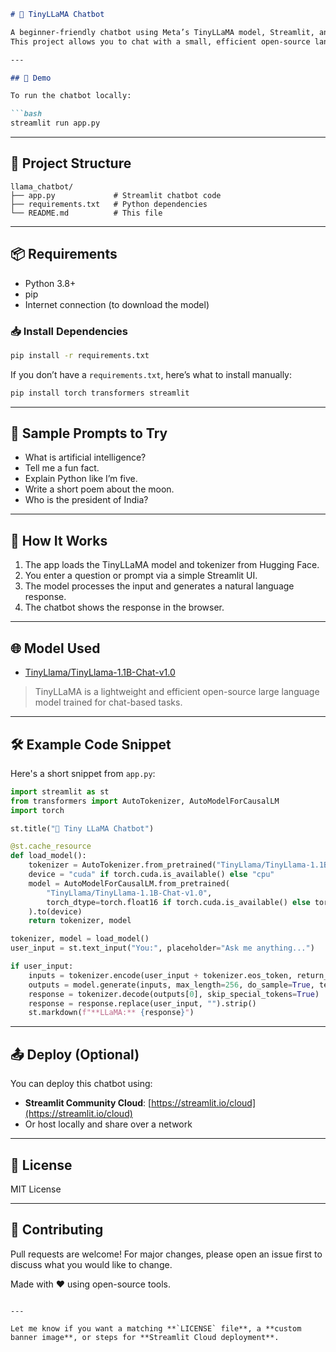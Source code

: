 
````markdown
# 🦙 TinyLLaMA Chatbot

A beginner-friendly chatbot using Meta’s TinyLLaMA model, Streamlit, and Hugging Face 🤖  
This project allows you to chat with a small, efficient open-source language model using a clean web interface.

---

## 🚀 Demo

To run the chatbot locally:

```bash
streamlit run app.py
````

---

## 📁 Project Structure

```
llama_chatbot/
├── app.py             # Streamlit chatbot code
├── requirements.txt   # Python dependencies
└── README.md          # This file
```

---

## 📦 Requirements

* Python 3.8+
* pip
* Internet connection (to download the model)

### 📥 Install Dependencies

```bash
pip install -r requirements.txt
```

If you don’t have a `requirements.txt`, here’s what to install manually:

```bash
pip install torch transformers streamlit
```

---

## 💬 Sample Prompts to Try

* What is artificial intelligence?
* Tell me a fun fact.
* Explain Python like I’m five.
* Write a short poem about the moon.
* Who is the president of India?

---

## 🧠 How It Works

1. The app loads the TinyLLaMA model and tokenizer from Hugging Face.
2. You enter a question or prompt via a simple Streamlit UI.
3. The model processes the input and generates a natural language response.
4. The chatbot shows the response in the browser.

---

## 🌐 Model Used

* [TinyLlama/TinyLlama-1.1B-Chat-v1.0](https://huggingface.co/TinyLlama/TinyLlama-1.1B-Chat-v1.0)

> TinyLLaMA is a lightweight and efficient open-source large language model trained for chat-based tasks.

---

## 🛠 Example Code Snippet

Here's a short snippet from `app.py`:

```python
import streamlit as st
from transformers import AutoTokenizer, AutoModelForCausalLM
import torch

st.title("🦙 Tiny LLaMA Chatbot")

@st.cache_resource
def load_model():
    tokenizer = AutoTokenizer.from_pretrained("TinyLlama/TinyLlama-1.1B-Chat-v1.0")
    device = "cuda" if torch.cuda.is_available() else "cpu"
    model = AutoModelForCausalLM.from_pretrained(
        "TinyLlama/TinyLlama-1.1B-Chat-v1.0",
        torch_dtype=torch.float16 if torch.cuda.is_available() else torch.float32
    ).to(device)
    return tokenizer, model

tokenizer, model = load_model()
user_input = st.text_input("You:", placeholder="Ask me anything...")

if user_input:
    inputs = tokenizer.encode(user_input + tokenizer.eos_token, return_tensors="pt").to(model.device)
    outputs = model.generate(inputs, max_length=256, do_sample=True, temperature=0.7, top_p=0.9)
    response = tokenizer.decode(outputs[0], skip_special_tokens=True)
    response = response.replace(user_input, "").strip()
    st.markdown(f"**LLaMA:** {response}")
```

---

## 📤 Deploy (Optional)

You can deploy this chatbot using:

* **Streamlit Community Cloud**: [https://streamlit.io/cloud](https://streamlit.io/cloud)
* Or host locally and share over a network

---

## 📜 License

MIT License

---

## 🤝 Contributing

Pull requests are welcome! For major changes, please open an issue first to discuss what you would like to change.

Made with ❤️ using open-source tools.

```

---

Let me know if you want a matching **`LICENSE` file**, a **custom banner image**, or steps for **Streamlit Cloud deployment**.
```
